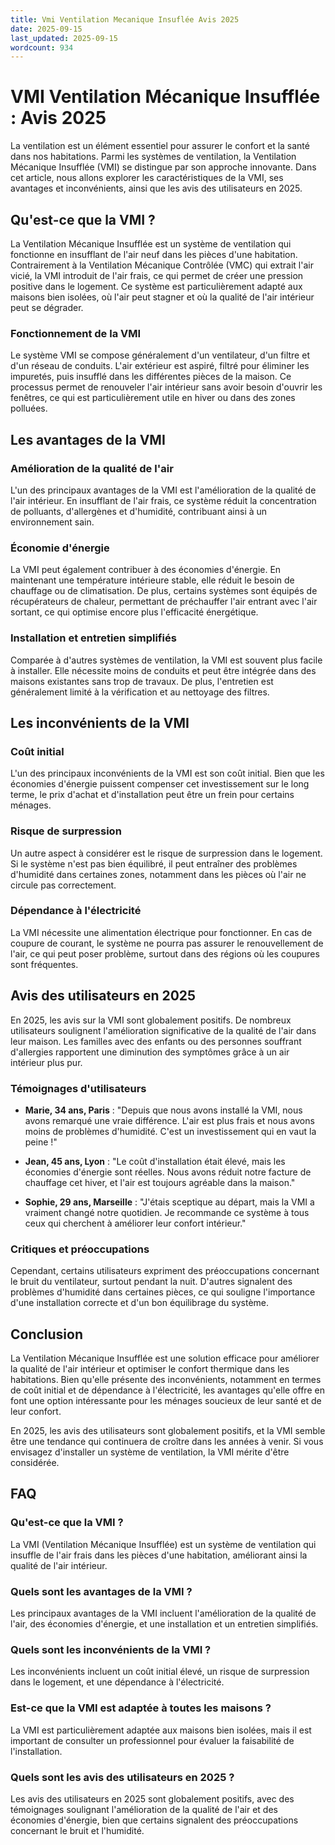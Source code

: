 ```yaml
---
title: Vmi Ventilation Mecanique Insuflée Avis 2025
date: 2025-09-15
last_updated: 2025-09-15
wordcount: 934
---
```


# VMI Ventilation Mécanique Insufflée : Avis 2025

La ventilation est un élément essentiel pour assurer le confort et la santé dans nos habitations. Parmi les systèmes de ventilation, la Ventilation Mécanique Insufflée (VMI) se distingue par son approche innovante. Dans cet article, nous allons explorer les caractéristiques de la VMI, ses avantages et inconvénients, ainsi que les avis des utilisateurs en 2025.

## Qu'est-ce que la VMI ?

La Ventilation Mécanique Insufflée est un système de ventilation qui fonctionne en insufflant de l'air neuf dans les pièces d'une habitation. Contrairement à la Ventilation Mécanique Contrôlée (VMC) qui extrait l'air vicié, la VMI introduit de l'air frais, ce qui permet de créer une pression positive dans le logement. Ce système est particulièrement adapté aux maisons bien isolées, où l'air peut stagner et où la qualité de l'air intérieur peut se dégrader.

### Fonctionnement de la VMI

Le système VMI se compose généralement d'un ventilateur, d'un filtre et d'un réseau de conduits. L'air extérieur est aspiré, filtré pour éliminer les impuretés, puis insufflé dans les différentes pièces de la maison. Ce processus permet de renouveler l'air intérieur sans avoir besoin d'ouvrir les fenêtres, ce qui est particulièrement utile en hiver ou dans des zones polluées.

## Les avantages de la VMI

### Amélioration de la qualité de l'air

L'un des principaux avantages de la VMI est l'amélioration de la qualité de l'air intérieur. En insufflant de l'air frais, ce système réduit la concentration de polluants, d'allergènes et d'humidité, contribuant ainsi à un environnement sain.

### Économie d'énergie

La VMI peut également contribuer à des économies d'énergie. En maintenant une température intérieure stable, elle réduit le besoin de chauffage ou de climatisation. De plus, certains systèmes sont équipés de récupérateurs de chaleur, permettant de préchauffer l'air entrant avec l'air sortant, ce qui optimise encore plus l'efficacité énergétique.

### Installation et entretien simplifiés

Comparée à d'autres systèmes de ventilation, la VMI est souvent plus facile à installer. Elle nécessite moins de conduits et peut être intégrée dans des maisons existantes sans trop de travaux. De plus, l'entretien est généralement limité à la vérification et au nettoyage des filtres.

## Les inconvénients de la VMI

### Coût initial

L'un des principaux inconvénients de la VMI est son coût initial. Bien que les économies d'énergie puissent compenser cet investissement sur le long terme, le prix d'achat et d'installation peut être un frein pour certains ménages.

### Risque de surpression

Un autre aspect à considérer est le risque de surpression dans le logement. Si le système n'est pas bien équilibré, il peut entraîner des problèmes d'humidité dans certaines zones, notamment dans les pièces où l'air ne circule pas correctement.

### Dépendance à l'électricité

La VMI nécessite une alimentation électrique pour fonctionner. En cas de coupure de courant, le système ne pourra pas assurer le renouvellement de l'air, ce qui peut poser problème, surtout dans des régions où les coupures sont fréquentes.

## Avis des utilisateurs en 2025

En 2025, les avis sur la VMI sont globalement positifs. De nombreux utilisateurs soulignent l'amélioration significative de la qualité de l'air dans leur maison. Les familles avec des enfants ou des personnes souffrant d'allergies rapportent une diminution des symptômes grâce à un air intérieur plus pur.

### Témoignages d'utilisateurs

- **Marie, 34 ans, Paris** : "Depuis que nous avons installé la VMI, nous avons remarqué une vraie différence. L'air est plus frais et nous avons moins de problèmes d'humidité. C'est un investissement qui en vaut la peine !"

- **Jean, 45 ans, Lyon** : "Le coût d'installation était élevé, mais les économies d'énergie sont réelles. Nous avons réduit notre facture de chauffage cet hiver, et l'air est toujours agréable dans la maison."

- **Sophie, 29 ans, Marseille** : "J'étais sceptique au départ, mais la VMI a vraiment changé notre quotidien. Je recommande ce système à tous ceux qui cherchent à améliorer leur confort intérieur."

### Critiques et préoccupations

Cependant, certains utilisateurs expriment des préoccupations concernant le bruit du ventilateur, surtout pendant la nuit. D'autres signalent des problèmes d'humidité dans certaines pièces, ce qui souligne l'importance d'une installation correcte et d'un bon équilibrage du système.

## Conclusion

La Ventilation Mécanique Insufflée est une solution efficace pour améliorer la qualité de l'air intérieur et optimiser le confort thermique dans les habitations. Bien qu'elle présente des inconvénients, notamment en termes de coût initial et de dépendance à l'électricité, les avantages qu'elle offre en font une option intéressante pour les ménages soucieux de leur santé et de leur confort.

En 2025, les avis des utilisateurs sont globalement positifs, et la VMI semble être une tendance qui continuera de croître dans les années à venir. Si vous envisagez d'installer un système de ventilation, la VMI mérite d'être considérée.

## FAQ

### Qu'est-ce que la VMI ?

La VMI (Ventilation Mécanique Insufflée) est un système de ventilation qui insuffle de l'air frais dans les pièces d'une habitation, améliorant ainsi la qualité de l'air intérieur.

### Quels sont les avantages de la VMI ?

Les principaux avantages de la VMI incluent l'amélioration de la qualité de l'air, des économies d'énergie, et une installation et un entretien simplifiés.

### Quels sont les inconvénients de la VMI ?

Les inconvénients incluent un coût initial élevé, un risque de surpression dans le logement, et une dépendance à l'électricité.

### Est-ce que la VMI est adaptée à toutes les maisons ?

La VMI est particulièrement adaptée aux maisons bien isolées, mais il est important de consulter un professionnel pour évaluer la faisabilité de l'installation.

### Quels sont les avis des utilisateurs en 2025 ?

Les avis des utilisateurs en 2025 sont globalement positifs, avec des témoignages soulignant l'amélioration de la qualité de l'air et des économies d'énergie, bien que certains signalent des préoccupations concernant le bruit et l'humidité.